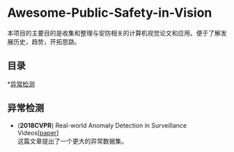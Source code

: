 # Awesome-Public-Safety-in-Vision
本项目的主要目的是收集和整理与安防相关的计算机视觉论文和应用。便于了解发展历史，趋势，开拓思路。



## 目录

*[异常检测](#异常检测)



## 异常检测
- <a name=""></a> (**2018CVPR**) Real-world Anomaly Detection in Surveillance Videos[[paper](https://arxiv.org/abs/1801.04264)]<br>
这篇文章提出了一个更大的异常数据集。

